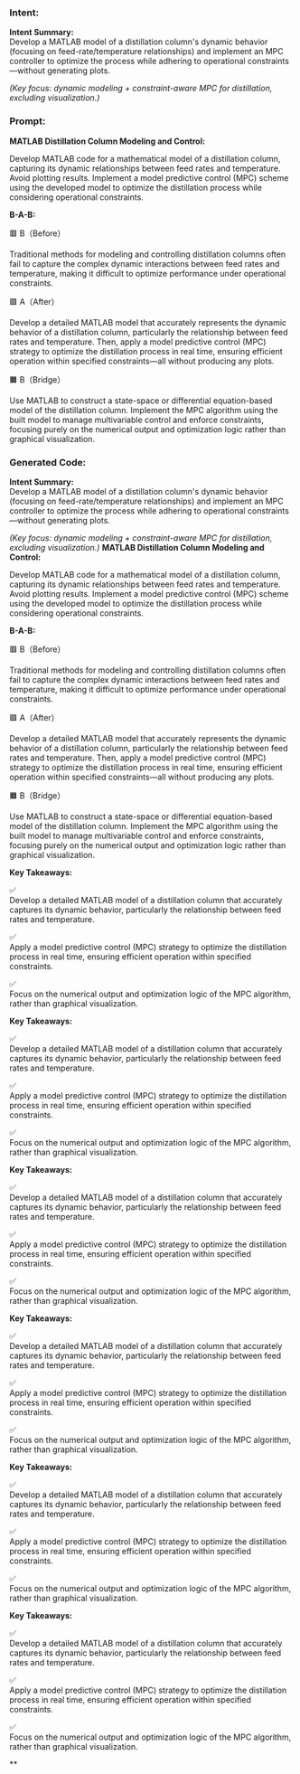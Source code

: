 ### Intent:
**Intent Summary:**  
Develop a MATLAB model of a distillation column's dynamic behavior (focusing on feed-rate/temperature relationships) and implement an MPC controller to optimize the process while adhering to operational constraints—without generating plots.  

*(Key focus: dynamic modeling + constraint-aware MPC for distillation, excluding visualization.)*

### Prompt:
**MATLAB Distillation Column Modeling and Control:**

Develop MATLAB code for a mathematical model of a distillation column, capturing its dynamic relationships between feed rates and temperature. Avoid plotting results.
Implement a model predictive control (MPC) scheme using the developed model to optimize the distillation process while considering operational constraints.

**B-A-B:**

🟥 B（Before）

Traditional methods for modeling and controlling distillation columns often fail to capture the complex dynamic interactions between feed rates and temperature, making it difficult to optimize performance under operational constraints.

🟩 A（After）

Develop a detailed MATLAB model that accurately represents the dynamic behavior of a distillation column, particularly the relationship between feed rates and temperature. Then, apply a model predictive control (MPC) strategy to optimize the distillation process in real time, ensuring efficient operation within specified constraints—all without producing any plots.

🟧 B（Bridge）

Use MATLAB to construct a state-space or differential equation-based model of the distillation column. Implement the MPC algorithm using the built model to manage multivariable control and enforce constraints, focusing purely on the numerical output and optimization logic rather than graphical visualization.

### Generated Code:
**Intent Summary:**  
Develop a MATLAB model of a distillation column's dynamic behavior (focusing on feed-rate/temperature relationships) and implement an MPC controller to optimize the process while adhering to operational constraints—without generating plots.  

*(Key focus: dynamic modeling + constraint-aware MPC for distillation, excluding visualization.)*
**MATLAB Distillation Column Modeling and Control:**

Develop MATLAB code for a mathematical model of a distillation column, capturing its dynamic relationships between feed rates and temperature. Avoid plotting results.
Implement a model predictive control (MPC) scheme using the developed model to optimize the distillation process while considering operational constraints.

**B-A-B:**

🟥 B（Before）

Traditional methods for modeling and controlling distillation columns often fail to capture the complex dynamic interactions between feed rates and temperature, making it difficult to optimize performance under operational constraints.

🟩 A（After）

Develop a detailed MATLAB model that accurately represents the dynamic behavior of a distillation column, particularly the relationship between feed rates and temperature. Then, apply a model predictive control (MPC) strategy to optimize the distillation process in real time, ensuring efficient operation within specified constraints—all without producing any plots.

🟧 B（Bridge）

Use MATLAB to construct a state-space or differential equation-based model of the distillation column. Implement the MPC algorithm using the built model to manage multivariable control and enforce constraints, focusing purely on the numerical output and optimization logic rather than graphical visualization.

**Key Takeaways:**

✅  
Develop a detailed MATLAB model of a distillation column that accurately captures its dynamic behavior, particularly the relationship between feed rates and temperature.

✅  
Apply a model predictive control (MPC) strategy to optimize the distillation process in real time, ensuring efficient operation within specified constraints.

✅  
Focus on the numerical output and optimization logic of the MPC algorithm, rather than graphical visualization.

**Key Takeaways:**

✅  
Develop a detailed MATLAB model of a distillation column that accurately captures its dynamic behavior, particularly the relationship between feed rates and temperature.

✅  
Apply a model predictive control (MPC) strategy to optimize the distillation process in real time, ensuring efficient operation within specified constraints.

✅  
Focus on the numerical output and optimization logic of the MPC algorithm, rather than graphical visualization.

**Key Takeaways:**

✅  
Develop a detailed MATLAB model of a distillation column that accurately captures its dynamic behavior, particularly the relationship between feed rates and temperature.

✅  
Apply a model predictive control (MPC) strategy to optimize the distillation process in real time, ensuring efficient operation within specified constraints.

✅  
Focus on the numerical output and optimization logic of the MPC algorithm, rather than graphical visualization.

**Key Takeaways:**

✅  
Develop a detailed MATLAB model of a distillation column that accurately captures its dynamic behavior, particularly the relationship between feed rates and temperature.

✅  
Apply a model predictive control (MPC) strategy to optimize the distillation process in real time, ensuring efficient operation within specified constraints.

✅  
Focus on the numerical output and optimization logic of the MPC algorithm, rather than graphical visualization.

**Key Takeaways:**

✅  
Develop a detailed MATLAB model of a distillation column that accurately captures its dynamic behavior, particularly the relationship between feed rates and temperature.

✅  
Apply a model predictive control (MPC) strategy to optimize the distillation process in real time, ensuring efficient operation within specified constraints.

✅  
Focus on the numerical output and optimization logic of the MPC algorithm, rather than graphical visualization.

**Key Takeaways:**

✅  
Develop a detailed MATLAB model of a distillation column that accurately captures its dynamic behavior, particularly the relationship between feed rates and temperature.

✅  
Apply a model predictive control (MPC) strategy to optimize the distillation process in real time, ensuring efficient operation within specified constraints.

✅  
Focus on the numerical output and optimization logic of the MPC algorithm, rather than graphical visualization.

**
